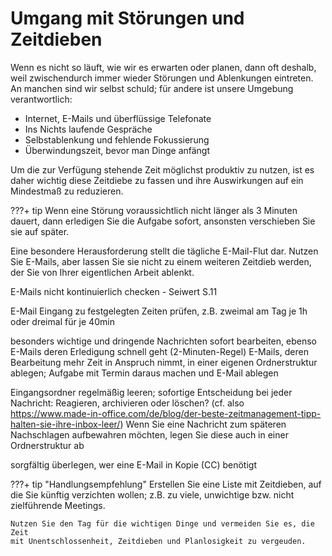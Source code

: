 # Umgang mit Störungen und Zeitdieben
Wenn es nicht so läuft, wie wir es erwarten oder planen, dann oft deshalb,
weil zwischendurch immer wieder Störungen und Ablenkungen eintreten. An
manchen sind wir selbst schuld; für andere ist unsere Umgebung verantwortlich:

 - Internet, E-Mails und überflüssige Telefonate
 - Ins Nichts laufende Gespräche
 - Selbstablenkung und fehlende Fokussierung
 - Überwindungszeit, bevor man Dinge anfängt

Um die zur Verfügung stehende Zeit möglichst produktiv zu nutzen, ist es
daher wichtig diese Zeitdiebe zu fassen und ihre Auswirkungen auf ein
Mindestmaß zu reduzieren.

???+ tip
    Wenn eine Störung voraussichtlich nicht länger als 3 Minuten dauert, dann
    erledigen Sie die Aufgabe sofort, ansonsten verschieben Sie sie auf später.

Eine besondere Herausforderung stellt die tägliche E-Mail-Flut dar. Nutzen
Sie E-Mails, aber lassen Sie sie nicht zu einem weiteren Zeitdieb werden, der
Sie von Ihrer eigentlichen Arbeit ablenkt.


E-Mails nicht kontinuierlich checken - Seiwert S.11

E-Mail Eingang zu festgelegten Zeiten prüfen, z.B. zweimal am Tag je 1h oder dreimal für je 40min

besonders wichtige und dringende Nachrichten sofort bearbeiten, ebenso E-Mails deren Erledigung schnell geht (2-Minuten-Regel)
E-Mails, deren Bearbeitung mehr Zeit in Anspruch nimmt, in einer eigenen Ordnerstruktur ablegen; Aufgabe mit Termin daraus machen und E-Mail ablegen

Eingangsordner regelmäßig leeren; sofortige Entscheidung bei jeder Nachricht: Reagieren, archivieren oder löschen?
(cf. also https://www.made-in-office.com/de/blog/der-beste-zeitmanagement-tipp-halten-sie-ihre-inbox-leer/)
Wenn Sie eine Nachricht zum späteren Nachschlagen aufbewahren möchten, legen Sie diese auch in einer Ordnerstruktur ab     

sorgfältig überlegen, wer eine E-Mail in Kopie (CC) benötigt


???+ tip "Handlungsempfehlung"
    Erstellen Sie eine Liste mit Zeitdieben, auf die Sie künftig verzichten
    wollen; z.B. zu viele, unwichtige bzw. nicht zielführende Meetings.

    Nutzen Sie den Tag für die wichtigen Dinge und vermeiden Sie es, die Zeit
    mit Unentschlossenheit, Zeitdieben und Planlosigkeit zu vergeuden.


